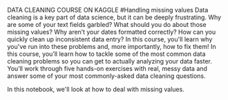 DATA CLEANING COURSE ON KAGGLE
#Handling missing values
Data cleaning is a key part of data science, but it can be deeply frustrating. Why are some of your text fields garbled? What should you do about those missing values? 
Why aren’t your dates formatted correctly? How can you quickly clean up inconsistent data entry? 
In this course, you'll learn why you've run into these problems and, more importantly, how to fix them!
In this course, you’ll learn how to tackle some of the most common data cleaning problems so you can get to actually analyzing your data faster. 
You’ll work through five hands-on exercises with real, messy data and answer some of your most commonly-asked data cleaning questions.

In this notebook, we'll look at how to deal with missing values.
